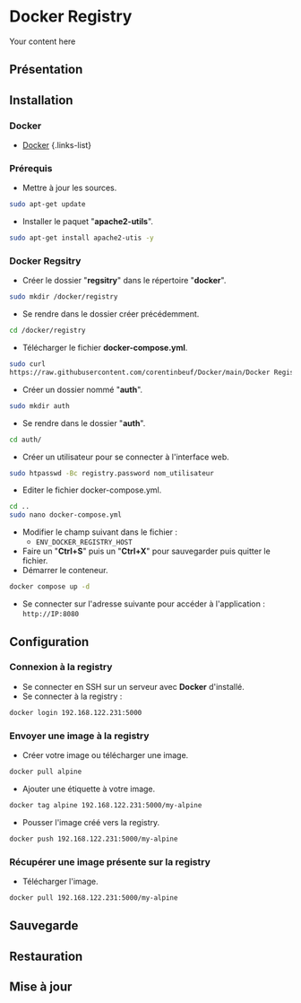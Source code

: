 # Docker Registry
Your content here

## Présentation

## Installation
### Docker
- [Docker](/documentation/linux/docker)
{.links-list}

### Prérequis
- Mettre à jour les sources.
```bash
sudo apt-get update
```
- Installer le paquet "**apache2-utils**".
```bash
sudo apt-get install apache2-utis -y
```

### Docker Regsitry
- Créer le dossier "**regsitry**" dans le répertoire "**docker**".
```bash
sudo mkdir /docker/registry
```
- Se rendre dans le dossier créer précédemment.
```bash
cd /docker/registry
```
- Télécharger le fichier **docker-compose.yml**.
```bash
sudo curl 
https://raw.githubusercontent.com/corentinbeuf/Docker/main/Docker Registry/docker-compose.yml > docker-compose.yml
```
- Créer un dossier nommé "**auth**".
```bash
sudo mkdir auth
```
- Se rendre dans le dossier "**auth**".
```bash
cd auth/
```
- Créer un utilisateur pour se connecter à l'interface web.
```bash
sudo htpasswd -Bc registry.password nom_utilisateur
```
- Editer le fichier docker-compose.yml.
```bash
cd ..
sudo nano docker-compose.yml
```
- Modifier le champ suivant dans le fichier :
	- `ENV_DOCKER_REGISTRY_HOST`
- Faire un "**Ctrl+S**" puis un "**Ctrl+X**" pour sauvegarder puis quitter le fichier.
- Démarrer le conteneur.
```bash
docker compose up -d
```
- Se connecter sur l'adresse suivante pour accéder à l'application : `http://IP:8080`

## Configuration
### Connexion à la registry
- Se connecter en SSH sur un serveur avec **Docker** d'installé.
- Se connecter à la registry :
```bash
docker login 192.168.122.231:5000
```

### Envoyer une image à la registry
- Créer votre image ou télécharger une image.
```bash
docker pull alpine
```
- Ajouter une étiquette à votre image.
```bash
docker tag alpine 192.168.122.231:5000/my-alpine
```
- Pousser l'image créé vers la registry.
```bash
docker push 192.168.122.231:5000/my-alpine
```

### Récupérer une image présente sur la registry
- Télécharger l'image.
```bash
docker pull 192.168.122.231:5000/my-alpine
```

## Sauvegarde

## Restauration

## Mise à jour